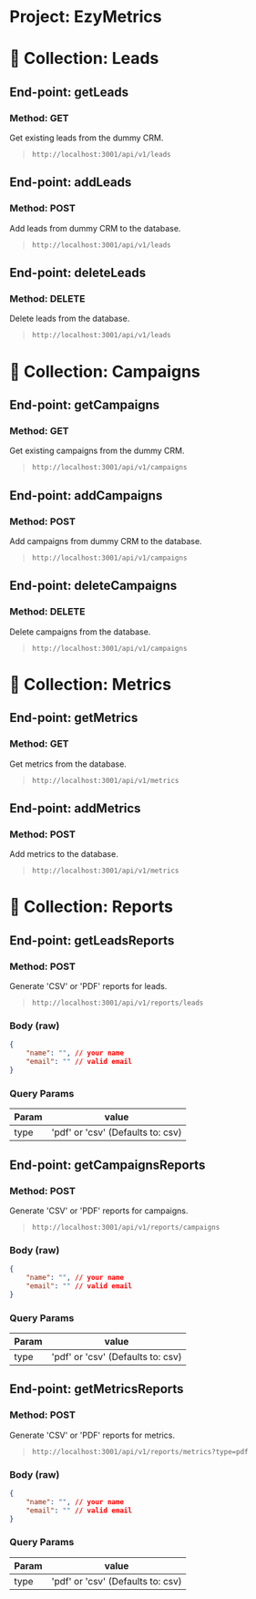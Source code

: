 # Project: EzyMetrics

# 📁 Collection: Leads

## End-point: getLeads

### Method: GET

Get existing leads from the dummy CRM.

> ```
> http://localhost:3001/api/v1/leads
> ```

## End-point: addLeads

### Method: POST

Add leads from dummy CRM to the database.

> ```
> http://localhost:3001/api/v1/leads
> ```

## End-point: deleteLeads

### Method: DELETE

Delete leads from the database.

> ```
> http://localhost:3001/api/v1/leads
> ```

# 📁 Collection: Campaigns

## End-point: getCampaigns

### Method: GET

Get existing campaigns from the dummy CRM.

> ```
> http://localhost:3001/api/v1/campaigns
> ```

## End-point: addCampaigns

### Method: POST

Add campaigns from dummy CRM to the database.

> ```
> http://localhost:3001/api/v1/campaigns
> ```

## End-point: deleteCampaigns

### Method: DELETE

Delete campaigns from the database.

> ```
> http://localhost:3001/api/v1/campaigns
> ```

# 📁 Collection: Metrics

## End-point: getMetrics

### Method: GET

Get metrics from the database.

> ```
> http://localhost:3001/api/v1/metrics
> ```

## End-point: addMetrics

### Method: POST

Add metrics to the database.

> ```
> http://localhost:3001/api/v1/metrics
> ```

# 📁 Collection: Reports

## End-point: getLeadsReports

### Method: POST

Generate 'CSV' or 'PDF' reports for leads.

> ```
> http://localhost:3001/api/v1/reports/leads
> ```

### Body (**raw**)

```json
{
    "name": "", // your name
    "email": "" // valid email
}
```

### Query Params

| Param | value                             |
| ----- | --------------------------------- |
| type  | 'pdf' or 'csv' (Defaults to: csv) |

## End-point: getCampaignsReports

### Method: POST

Generate 'CSV' or 'PDF' reports for campaigns.

> ```
> http://localhost:3001/api/v1/reports/campaigns
> ```

### Body (**raw**)

```json
{
    "name": "", // your name
    "email": "" // valid email
}
```

### Query Params

| Param | value                             |
| ----- | --------------------------------- |
| type  | 'pdf' or 'csv' (Defaults to: csv) |

## End-point: getMetricsReports

### Method: POST

Generate 'CSV' or 'PDF' reports for metrics.

> ```
> http://localhost:3001/api/v1/reports/metrics?type=pdf
> ```

### Body (**raw**)

```json
{
    "name": "", // your name
    "email": "" // valid email
}
```

### Query Params

| Param | value                             |
| ----- | --------------------------------- |
| type  | 'pdf' or 'csv' (Defaults to: csv) |
